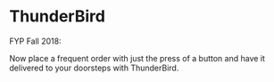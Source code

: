 # ThunderBird
FYP Fall 2018:

Now place a frequent order with just the press of a button and have it delivered to your doorsteps with ThunderBird. 
